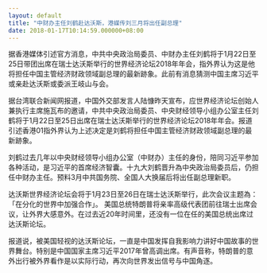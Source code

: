 ```yaml
---
layout: default
title: "中财办主任刘鹤赴达沃斯，港媒传刘三月将出任副总理"
date: 2018-01-17T10:14:59.000000+08:00
---
```


据香港媒体引述官方消息，中共中央政治局委员、中财办主任刘鹤将于1月22日至25日带团出席在瑞士达沃斯举行的世界经济论坛2018年年会，指外界认为这是他将担任中国主管经济财政领域副总理的最新跡象。此前有消息猜测中国主席习近平或亲赴达沃斯或委派王岐山与会。

据台湾联合新闻网报道，中国外交部发言人陆慷昨天宣布，应世界经济论坛创始人兼执行主席施瓦布的邀请，中共中央政治局委员、中央财经领导小组办公室主任刘鹤将于1月22日至25日出席在瑞士达沃斯举行的世界经济论坛2018年年会。报道引述香港01指外界认为上述决定是刘鹤将担任中国主管经济财政领域副总理的最新跡象。

刘鹤过去几年以中央财经领导小组办公室（中财办）主任的身份，陪同习近平参加各种活动，是习近平的首席经济智囊。十九大刘鹤晋升為中央政治局委员后，仍担任中财办主任。预料3月中共国务院、全国人大换届后将出任副总理新职。

达沃斯世界经济论坛会将于1月23日至26日在瑞士达沃斯举行，此次会议主题為：「在分化的世界中加强合作」。 美国总统特朗普将亲率高级代表团前往瑞士出席会议，让外界大感意外。在过去近20年时间里，还没有一位在任的美国总统出席过达沃斯论坛。

报道说，被美国轻视的达沃斯论坛，一直是中国发挥自我影响力讲好中国故事的世界舞台。特别是中国国家主席习近平2017年曾高调出席。有声音称，特朗普的意外出行被外界看作是以实际行动，再次向世界发出信号与中国角逐。

